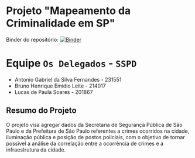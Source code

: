 # Projeto "Mapeamento da Criminalidade em SP"
Binder do repositório: [![Binder](https://mybinder.org/badge_logo.svg)](https://mybinder.org/v2/gh/lucasdpss/Projeto-MC536/HEAD)

# Equipe `Os Delegados` - `SSPD`
* Antonio Gabriel da Silva Fernandes - 231551
* Bruno Henrique Emidio Leite - 214017
* Lucas de Paula Soares - 201867

## Resumo do Projeto
O projeto visa agregar dados da Secretaria de Segurança Pública de São Paulo e da Prefeitura de São Paulo referentes a crimes ocorridos na cidade, iluminação pública e posição de postos policiais, com o objetivo de tornar possível a análise da correlação entre a ocorrência de crimes e a infraestrutura da cidade.
